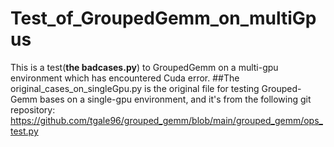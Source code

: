 # Test_of_GroupedGemm_on_multiGpus
This is a test(**the badcases.py**) to GroupedGemm on a multi-gpu environment which has encountered Cuda error.
##The original_cases_on_singleGpu.py is the original file for testing Grouped-Gemm bases on a single-gpu environment, and it's from the following git repository: https://github.com/tgale96/grouped_gemm/blob/main/grouped_gemm/ops_test.py
